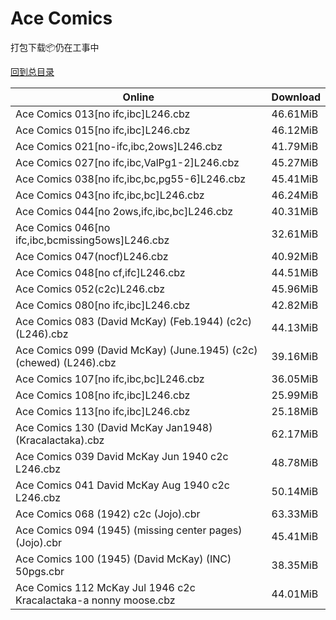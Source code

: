 # Ace Comics

打包下载📦仍在工事中

[回到总目录](/Catalogs.md)







Online | Download
--- | ---
Ace Comics 013[no ifc,ibc]L246.cbz | 46.61MiB
Ace Comics 015[no ifc,ibc]L246.cbz | 46.12MiB
Ace Comics 021[no-ifc,ibc,2ows]L246.cbz | 41.79MiB
Ace Comics 027[no ifc,ibc,ValPg1-2]L246.cbz | 45.27MiB
Ace Comics 038[no ifc,ibc,bc,pg55-6]L246.cbz | 45.41MiB
Ace Comics 043[no ifc,ibc,bc]L246.cbz | 46.24MiB
Ace Comics 044[no 2ows,ifc,ibc,bc]L246.cbz | 40.31MiB
Ace Comics 046[no ifc,ibc,bcmissing5ows]L246.cbz | 32.61MiB
Ace Comics 047(nocf)L246.cbz | 40.92MiB
Ace Comics 048[no cf,ifc]L246.cbz | 44.51MiB
Ace Comics 052(c2c)L246.cbz | 45.96MiB
Ace Comics 080[no ifc,ibc]L246.cbz | 42.82MiB
Ace Comics 083 (David McKay) (Feb.1944) (c2c) (L246).cbz | 44.13MiB
Ace Comics 099 (David McKay) (June.1945) (c2c) (chewed) (L246).cbz | 39.16MiB
Ace Comics 107[no ifc,ibc,bc]L246.cbz | 36.05MiB
Ace Comics 108[no ifc,ibc]L246.cbz | 25.99MiB
Ace Comics 113[no ifc,ibc]L246.cbz | 25.18MiB
Ace Comics 130 (David McKay Jan1948) (Kracalactaka).cbz | 62.17MiB
Ace Comics 039 David McKay Jun 1940 c2c L246.cbz | 48.78MiB
Ace Comics 041 David McKay Aug 1940 c2c L246.cbz | 50.14MiB
Ace Comics 068 (1942) c2c (Jojo).cbr | 63.33MiB
Ace Comics 094 (1945) (missing center pages) (Jojo).cbr | 45.41MiB
Ace Comics 100 (1945) (David McKay) (INC) 50pgs.cbr | 38.35MiB
Ace Comics 112 McKay Jul 1946 c2c Kracalactaka-a nonny moose.cbz | 44.01MiB